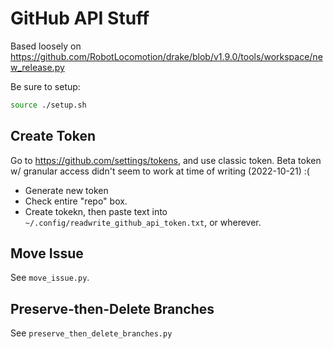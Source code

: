 # GitHub API Stuff

Based loosely on
<https://github.com/RobotLocomotion/drake/blob/v1.9.0/tools/workspace/new_release.py>

Be sure to setup:

```sh
source ./setup.sh
```

## Create Token

Go to <https://github.com/settings/tokens>, and use classic token.
Beta token w/ granular access didn't seem to work at time of writing
(2022-10-21) :(

- Generate new token
- Check entire "repo" box.
- Create tokekn, then paste text into `~/.config/readwrite_github_api_token.txt`,
  or wherever.

## Move Issue

See `move_issue.py`.

## Preserve-then-Delete Branches

See `preserve_then_delete_branches.py`
